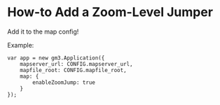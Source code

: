 # How-to Add a Zoom-Level Jumper

Add it to the map config!

Example:

```
var app = new gm3.Application({
    mapserver_url: CONFIG.mapserver_url,
    mapfile_root: CONFIG.mapfile_root,
    map: {
        enableZoomJump: true
    }
});

```
